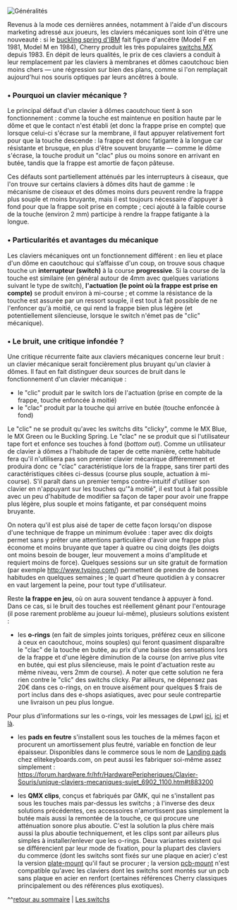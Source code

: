 ![Généralités](https://i.imgur.com/E43GjGX.png)

Revenus à la mode ces dernières années, notamment à l'aide d'un discours marketing adressé aux joueurs, les claviers mécaniques sont loin d'être une nouveauté : si le [buckling spring d'IBM](http://deskthority.net/wiki/IBM_buckling_spring) fait figure d'ancêtre (Model F en 1981, Model M en 1984), Cherry produit les très populaires [switchs MX](http://deskthority.net/wiki/Cherry_MX) depuis 1983. En dépit de leurs qualités, le prix de ces claviers a conduit à leur remplacement par les claviers à membranes et dômes caoutchouc bien moins chers — une régression sur bien des plans, comme si l'on remplaçait aujourd'hui nos souris optiques par leurs ancêtres à boule. 


### • Pourquoi un clavier mécanique ?

Le principal défaut d'un clavier à dômes caoutchouc tient à son fonctionnement : comme la touche est maintenue en position haute par le dôme et que le contact n'est établi (et donc la frappe prise en compte) que lorsque celui-ci s'écrase sur la membrane, il faut appuyer relativement fort pour que la touche descende : la frappe est donc fatigante à la longue car résistante et brusque, en plus d'être souvent bruyante — comme le dôme s'écrase, la touche produit un "clac" plus ou moins sonore en arrivant en butée, tandis que la frappe est amortie de façon pâteuse.

Ces défauts sont partiellement atténués par les interrupteurs à ciseaux, que l'on trouve sur certains claviers à dômes dits haut de gamme : le mécanisme de ciseaux et des dômes moins durs peuvent rendre la frappe plus souple et moins bruyante, mais il est toujours nécessaire d'appuyer à fond pour que la frappe soit prise en compte ; ceci ajouté à la faible course de la touche (environ 2 mm) participe à rendre la frappe fatigante à la longue.


### • Particularités et avantages du mécanique

Les claviers mécaniques ont un fonctionnement différent : en lieu et place d'un dôme en caoutchouc qui s’affaisse d'un coup, on trouve sous chaque touche un **interrupteur (switch)** à la course **progressive**. Si la course de la touche est similaire (en général autour de 4mm avec quelques variations suivant le type de switch), **l'actuation (le point où la frappe est prise en compte)** se produit environ à mi-course ; et comme la résistance de la touche est assurée par un ressort souple, il est tout à fait possible de ne l'enfoncer qu'à moitié, ce qui rend la frappe bien plus légère (et potentiellement silencieuse, lorsque le switch n'émet pas de "clic" mécanique).


### • Le bruit, une critique infondée ?

Une critique récurrente faite aux claviers mécaniques concerne leur bruit : un clavier mécanique serait foncièrement plus bruyant qu'un clavier à dômes. Il faut en fait distinguer deux sources de bruit dans le fonctionnement d'un clavier mécanique :

- le "clic" produit par le switch lors de l'actuation (prise en compte de la frappe, touche enfoncée à moitié)
- le "clac" produit par la touche qui arrive en butée (touche enfoncée à fond)

Le "clic" ne se produit qu'avec les switchs dits "clicky", comme le MX Blue, le MX Green ou le Buckling Spring. Le "clac" ne se produit que si l'utilisateur tape fort et enfonce ses touches à fond (*bottom out*). Comme un utilisateur de clavier à dômes a l'habitude de taper de cette manière, cette habitude fera qu'il n'utilisera pas son premier clavier mécanique différemment et produira donc ce "clac" caractéristique lors de la frappe, sans tirer parti des caractéristiques citées ci-dessus (course plus souple, actuation à mi-course). S'il paraît dans un premier temps contre-intuitif d'utiliser son clavier en n'appuyant sur les touches qu'"à moitié", il est tout à fait possible avec un peu d'habitude de modifier sa façon de taper pour avoir une frappe plus légère, plus souple et moins fatigante, et par conséquent moins bruyante.

On notera qu'il est plus aisé de taper de cette façon lorsqu'on dispose d'une technique de frappe un minimum évoluée : taper avec dix doigts permet sans y prêter une attentions particulière d'avoir une frappe plus économe et moins bruyante que taper à quatre ou cinq doigts (les doigts ont moins besoin de bouger, leur mouvement a moins d'amplitude et requiert moins de force). Quelques sessions sur un site gratuit de formation (par exemple http://www.typing.com/) permettent de prendre de bonnes habitudes en quelques semaines ; le quart d'heure quotidien à y consacrer en vaut largement la peine, pour tout type d'utilisateur.

Reste **la frappe en jeu**, où on aura souvent tendance à appuyer à fond. Dans ce cas, si le bruit des touches est réellement gênant pour l'entourage (il pose rarement problème au joueur lui-même), plusieurs solutions existent :

- les **o-rings** (en fait de simples joints toriques, préférez ceux en silicone à ceux en caoutchouc, moins souples) qui feront quasiment disparaître le "clac" de la touche en butée, au prix d'une baisse des sensations lors de la frappe et d'une légère diminution de la course (on arrive plus vite en butée, qui est plus silencieuse, mais le point d'actuation reste au même niveau, vers 2mm de course). A noter que cette solution ne fera rien contre le "clic" des switchs clicky. Par ailleurs, ne dépensez pas 20€ dans ces o-rings, on en trouve aisément pour quelques $ frais de port inclus dans des e-shops asiatiques, avec pour seule contrepartie une livraison un peu plus longue.

Pour plus d'informations sur les o-rings, voir les messages de Lpwl [ici](http://forum.hardware.fr/hfr/HardwarePeripheriques/Clavier-Souris/unique-claviers-mecaniques-sujet_6902_973.htm#t870597), [ici](http://forum.hardware.fr/hfr/HardwarePeripheriques/Clavier-Souris/unique-claviers-mecaniques-sujet_6902_976.htm#t870999) et [là](http://forum.hardware.fr/hfr/HardwarePeripheriques/Clavier-Souris/unique-claviers-mecaniques-sujet_6902_978.htm#t871164).

- les **pads en feutre** s'installent sous les touches de la mêmes façon et procurent un amortissement plus feutré, variable en fonction de leur épaisseur. Disponibles dans le commerce sous le nom de [Landing pads](url=https://elitekeyboards.com/products.php?sub=access,slpads) chez elitekeyboards.com, on peut aussi les fabriquer soi-même assez simplement : https://forum.hardware.fr/hfr/HardwarePeripheriques/Clavier-Souris/unique-claviers-mecaniques-sujet_6902_1100.htm#t883200

- les **QMX clips**, conçus et fabriqués par GMK, qui ne s'installent pas sous les touches mais par-dessus les switchs ; à l'inverse des deux solutions précédentes, ces accessoires n'amortissent pas simplement la butée mais aussi la remontée de la touche, ce qui procure une atténuation sonore plus aboutie. C'est la solution la plus chère mais aussi la plus aboutie techniquement, et les clips sont par ailleurs plus simples à installer/enlever que les o-rings. Deux variantes existent qui se différencient par leur mode de fixation, pour la plupart des claviers du commerce (dont les switchs sont fixés sur une plaque en acier) c'est la version [plate-mount](url=https://uniqey.net/en/accessories/18/qmx-clips-plate-mount-110-pcs) qu'il faut se procurer ; la version [pcb-mount](url=https://uniqey.net/en/accessories/17/qmx-clips-pcb-mount-110-pcs) n'est compatible qu'avec les claviers dont les switchs sont montés sur un pcb sans plaque en acier en renfort (certaines références Cherry classiques principalement ou des références plus exotiques).


^^<a href="index.html">retour au sommaire</a> | <a href="02-les-switchs.html">Les switchs</a>
